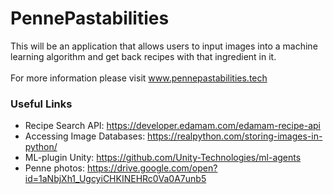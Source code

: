 # PennePastabilities
This will be an application that allows users to input images into a machine learning algorithm and get back recipes with that ingredient in it.
<br><br>
For more information please visit www.pennepastabilities.tech <br>
### Useful Links <br>
* Recipe Search API: https://developer.edamam.com/edamam-recipe-api <br>
* Accessing Image Databases: https://realpython.com/storing-images-in-python/ <br>
* ML-plugin Unity: https://github.com/Unity-Technologies/ml-agents
* Penne photos: https://drive.google.com/open?id=1aNbjXh1_UgcyiCHKINEHRc0Va0A7unb5
